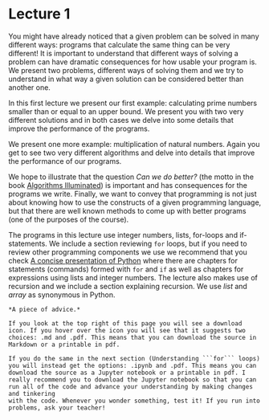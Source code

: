 # Lecture 1

You might have already noticed that a given  problem can be solved in
many different ways: programs that calculate the same thing can be
very different! It is important to understand that different ways of
solving a problem can have dramatic consequences for how usable your
program is. We present two problems, different ways of solving them
and we try to understand in what way a given solution can be
considered better than another one.

In this first lecture we present our first example: calculating prime numbers smaller than
or equal to an upper bound. We present you with two
very different solutions and in both cases we delve into some details
that improve the performance of the programs.

We present one more example: multiplication of natural numbers.  Again
you get to see two very different algorithms and delve into details
that improve the performance of our programs.

We hope to illustrate that the question *Can we do better?*  (the motto
in the book  [Algorithms Illuminated](http://algorithmsilluminated.org)) is important and has consequences for the programs we write. Finally, we want to convey that programming is not just about knowing how to use the constructs of a given programming language, but that there are well known methods to come up with better programs (one of the purposes of the course).


The programs in this lecture  use integer
numbers, lists, for-loops and if-statements. We include a section
reviewing  ```for``` loops,
but if you need to review other programming components we use we recommend that you check
[A concise presentation of Python](https://veronica-gaspes.github.io/Concise-Python/intro.html)
where there are chapters for  statements (commands) formed
with ```for``` and ```if``` as well as chapters for expressions using
lists and integer numbers. The lecture also makes use of recursion and
we include a section explaining recursion. We  use *list* and *array*
as synonymous in Python. 

```{note}
*A piece of advice.*

If you look at the top right of this page you will see a download
icon. If you hover over the icon you will see that it suggests two
choices: .md and .pdf. This means that you can download the source in
Markdown or a printable in pdf. 

If you do the same in the next section (Understanding ```for``` loops)
you will instead get the options: .ipynb and .pdf. This means you can
download the source as a Jupyter notebook or a printable in pdf. I
really recommend you to download the Jupyter notebook so that you can
run all of the code and advance your understanding by making changes and tinkering
with the code. Whenever you wonder something, test it! If you run into
problems, ask your teacher!
```


